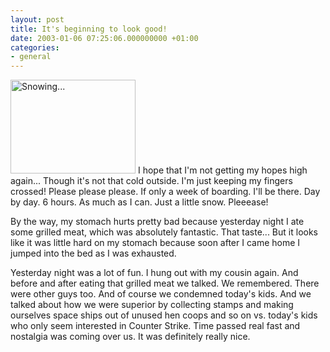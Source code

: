 ```yaml
---
layout: post
title: It's beginning to look good!
date: 2003-01-06 07:25:06.000000000 +01:00
categories:
- general
---
```

<a href="https://content.rusiczki.net/blogpics/snow.php" onclick="window.open('https://content.rusiczki.net/blogpics/snow.php','popup','width=533,height=400,scrollbars=no,resizable=no,toolbar=no,directories=no,location=no,menubar=no,status=no,left=0,top=0'); return false"><img src="https://content.rusiczki.net/blogpics/snow-thumb.jpg" width="200" height="150" border="0" alt="Snowing..." class="postimage" /></a> I hope that I'm not getting my hopes high again... Though it's not that cold outside. I'm just keeping my fingers crossed! Please please please. If only a week of boarding. I'll be there. Day by day. 6 hours. As much as I can. Just a little snow. Pleeease!

By the way, my stomach hurts pretty bad because yesterday night I ate some grilled meat, which was absolutely fantastic. That taste... But it looks like it was little hard on my stomach because soon after I came home I jumped into the bed as I was exhausted.

Yesterday night was a lot of fun. I hung out with my cousin again. And before and after eating that grilled meat we talked. We remembered. There were other guys too. And of course we condemned today's kids. And we talked about how we were superior by collecting stamps and making ourselves space ships out of unused hen coops and so on vs. today's kids who only seem interested in Counter Strike. Time passed real fast and nostalgia was coming over us. It was definitely really nice.
